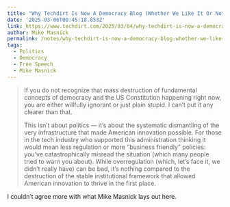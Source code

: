 ```yaml
---
title: "Why Techdirt Is Now A Democracy Blog (Whether We Like It Or Not)"
date: '2025-03-06T00:45:18.853Z'
link: https://www.techdirt.com/2025/03/04/why-techdirt-is-now-a-democracy-blog-whether-we-like-it-or-not/
author: Mike Masnick
permalink: /notes/why-techdirt-is-now-a-democracy-blog-whether-we-like-it-or-not/index.html
tags:
  - Politics
  - Democracy
  - Free Speech
  - Mike Masnick
---
```

> If you do not recognize that mass destruction of fundamental concepts of democracy and the US Constitution happening right now, you are either willfully ignorant or just plain stupid. I can’t put it any clearer than that.
> 
> This isn’t about politics — it’s about the systematic dismantling of the very infrastructure that made American innovation possible. For those in the tech industry who supported this administration thinking it would mean less regulation or more “business friendly” policies: you’ve catastrophically misread the situation (which many people tried to warn you about). While overregulation (which, let’s face it, we didn’t really have) can be bad, it’s nothing compared to the destruction of the stable institutional framework that allowed American innovation to thrive in the first place.

I couldn’t agree more with what Mike Masnick lays out here.